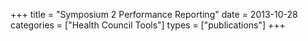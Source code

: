 +++
title = "Symposium 2 Performance Reporting"
date = 2013-10-28
categories = ["Health Council Tools"]
types = ["publications"]
+++
